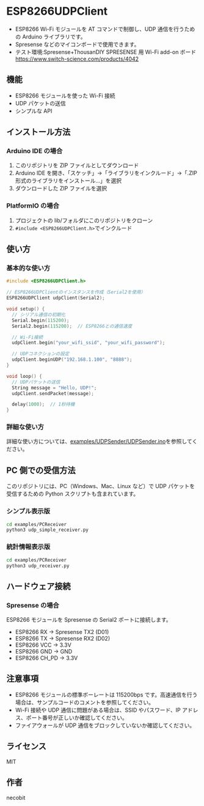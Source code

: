 # ESP8266UDPClient

- ESP8266 Wi-Fi モジュールを AT コマンドで制御し、UDP 通信を行うための Arduino ライブラリです。
- Spresense などのマイコンボードで使用できます。
- テスト環境:Spresense+ThousanDIY SPRESENSE 用 Wi-Fi add-on ボード https://www.switch-science.com/products/4042

## 機能

- ESP8266 モジュールを使った Wi-Fi 接続
- UDP パケットの送信
- シンプルな API

## インストール方法

### Arduino IDE の場合

1. このリポジトリを ZIP ファイルとしてダウンロード
2. Arduino IDE を開き、「スケッチ」→「ライブラリをインクルード」→「.ZIP 形式のライブラリをインストール...」を選択
3. ダウンロードした ZIP ファイルを選択

### PlatformIO の場合

1. プロジェクトの lib/フォルダにこのリポジトリをクローン
2. `#include <ESP8266UDPClient.h>`でインクルード

## 使い方

### 基本的な使い方

```cpp
#include <ESP8266UDPClient.h>

// ESP8266UDPClientのインスタンスを作成（Serial2を使用）
ESP8266UDPClient udpClient(Serial2);

void setup() {
  // シリアル通信の初期化
  Serial.begin(115200);
  Serial2.begin(115200);  // ESP8266との通信速度

  // Wi-Fi接続
  udpClient.begin("your_wifi_ssid", "your_wifi_password");

  // UDPコネクションの設定
  udpClient.beginUDP("192.168.1.100", "8888");
}

void loop() {
  // UDPパケットの送信
  String message = "Hello, UDP!";
  udpClient.sendPacket(message);

  delay(1000);  // 1秒待機
}
```

### 詳細な使い方

詳細な使い方については、[examples/UDPSender/UDPSender.ino](examples/UDPSender/UDPSender.ino)を参照してください。

## PC 側での受信方法

このリポジトリには、PC（Windows、Mac、Linux など）で UDP パケットを受信するための Python スクリプトも含まれています。

### シンプル表示版

```bash
cd examples/PCReceiver
python3 udp_simple_receiver.py
```

### 統計情報表示版

```bash
cd examples/PCReceiver
python3 udp_receiver.py
```

## ハードウェア接続

### Spresense の場合

ESP8266 モジュールを Spresense の Serial2 ポートに接続します。

- ESP8266 RX → Spresense TX2 (D01)
- ESP8266 TX → Spresense RX2 (D02)
- ESP8266 VCC → 3.3V
- ESP8266 GND → GND
- ESP8266 CH_PD → 3.3V

## 注意事項

- ESP8266 モジュールの標準ボーレートは 115200bps です。高速通信を行う場合は、サンプルコードのコメントを参照してください。
- Wi-Fi 接続や UDP 通信に問題がある場合は、SSID やパスワード、IP アドレス、ポート番号が正しいか確認してください。
- ファイアウォールが UDP 通信をブロックしていないか確認してください。

## ライセンス

MIT

## 作者

necobit
